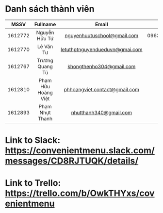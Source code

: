 # Danh sách thành viên
| MSSV          | Fullname            | Email                          | Phone    |
| ------------- |:-------------------:| :-----------------------------:|---------:|
| 1612772       | Nguyễn Hữu Tứ       | nguyenhuutuschool@gmail.com    |0963120930|
| 1612770       | Lê Văn Tư           | letuthptnguyendueduvn@gmai.com |          |
| 1612767       | Trương Quang Tú     | khongthenho304@gmail.com       |          |
| 1612810       | Phạm Hữu Hoàng Việt | phhoangviet.contact@gmail.com  |          |
| 1612893       | Phạm Nhựt Thanh     | nhutthanh340@gmail.com         |          |

# Link to Slack: https://convenientmenu.slack.com/messages/CD8RJTUQK/details/
# Link to Trello: https://trello.com/b/OwkTHYxs/covenientmenu